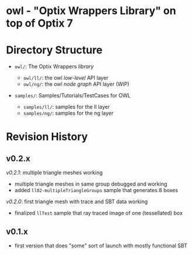 owl - "Optix Wrappers Library" on top of Optix 7
================================================


Directory Structure
===================

- `owl/`: The Optix Wrappers *library*

  - `owl/ll/`: the owl *low-level* API layer
  - `owl/ng/`: the owl *node graph* API layer (WIP)

- `samples/`: Samples/Tutorials/TestCases for OWL

  - `samples/ll/`: samples for the ll layer
  - `samples/ng/`: samples for the ng layer

Revision History
================

v0.2.x
------

*v0.2.1*: multiple triangle meshes working
- multiple triangle meshes in same group debugged and working
- added `ll02-multipleTriangleGroups` sample that generates 8 boxes

*v0.2.0*: first triangle mesh with trace and SBT data working
- finalized `llTest` sample that ray traced image of one (tessellated) box

v0.1.x
------

- first version that does "some" sort of launch with mostly functional SBT
